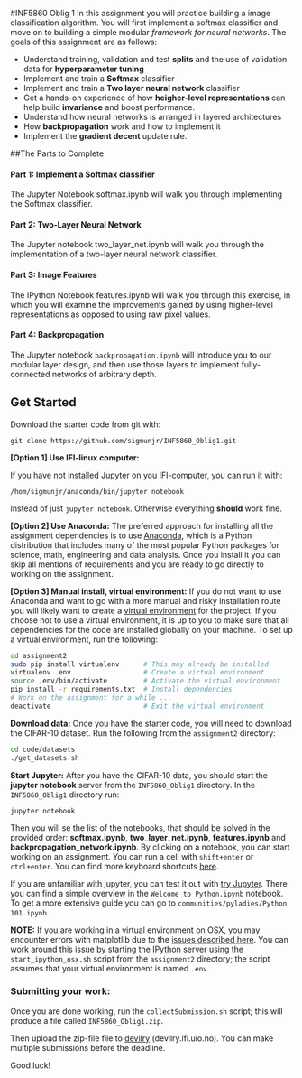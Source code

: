 
#INF5860 Oblig 1
In this assignment you will practice building a image classification algorithm. You will first implement a softmax classifier and move on to
building a simple modular *framework for neural networks*. The goals of this assignment are as follows:

- Understand training, validation and test **splits** and the use of validation data for **hyperparameter tuning**
- Implement and train a **Softmax** classifier
- Implement and train a **Two layer neural network** classifier
- Get a hands-on experience of how **heigher-level representations** can help build **invariance** and boost performance.
- Understand how neural networks is arranged in layered architectures
- How **backpropagation** work and how to implement it
- Implement the **gradient decent** update rule.


##The Parts to Complete
#### Part 1: Implement a Softmax classifier
The Jupyter Notebook softmax.ipynb will walk you through implementing the Softmax classifier.

#### Part 2: Two-Layer Neural Network 
The Jupyter notebook two_layer_net.ipynb will walk you through the implementation of a two-layer neural network classifier.

#### Part 3: Image Features
The IPython Notebook features.ipynb will walk you through this exercise, in which you will examine
the improvements gained by using higher-level representations as opposed to using raw pixel values.
 
#### Part 4: Backpropagation
The Jupyter notebook `backpropagation.ipynb` will introduce you to our
modular layer design, and then use those layers to implement fully-connected
networks of arbitrary depth.

## Get Started
Download the starter code from git with:

    git clone https://github.com/sigmunjr/INF5860_Oblig1.git

**[Option 1] Use IFI-linux computer:**

If you have not installed Jupyter on you IFI-computer, you can run it with:

    /hom/sigmunjr/anaconda/bin/jupyter notebook

Instead of just `jupyter notebook`. Otherwise everything **should** work fine.

**[Option 2] Use Anaconda:**
The preferred approach for installing all the assignment dependencies is to use
[Anaconda](https://www.continuum.io/downloads), which is a Python distribution
that includes many of the most popular Python packages for science, math,
engineering and data analysis. Once you install it you can skip all mentions of
requirements and you are ready to go directly to working on the assignment.

**[Option 3] Manual install, virtual environment:**
If you do not want to use Anaconda and want to go with a more manual and risky
installation route you will likely want to create a
[virtual environment](http://docs.python-guide.org/en/latest/dev/virtualenvs/)
for the project. If you choose not to use a virtual environment, it is up to you
to make sure that all dependencies for the code are installed globally on your
machine. To set up a virtual environment, run the following:

```bash
cd assignment2
sudo pip install virtualenv      # This may already be installed
virtualenv .env                  # Create a virtual environment
source .env/bin/activate         # Activate the virtual environment
pip install -r requirements.txt  # Install dependencies
# Work on the assignment for a while ...
deactivate                       # Exit the virtual environment
```

**Download data:**
Once you have the starter code, you will need to download the CIFAR-10 dataset.
Run the following from the `assignment2` directory:

```bash
cd code/datasets
./get_datasets.sh
```


**Start Jupyter:**
After you have the CIFAR-10 data, you should start the **jupyter notebook** server
from the `INF5860_Oblig1` directory. In the `INF5860_Oblig1` directory run:

    jupyter notebook
    
Then you will se the list of the notebooks, that should be solved in the provided order: **softmax.ipynb**, **two_layer_net.ipynb**, **features.ipynb** and **backpropagation_network.ipynb**.
By clicking on a notebook, you can start working on an assignment. You can run a cell with `shift+enter` or `ctrl+enter`. You can find more
keyboard shortcuts [here](https://www.cheatography.com/weidadeyue/cheat-sheets/jupyter-notebook/).

If you are unfamiliar with jupyter, you can test it out with [try Jupyter](https://try.jupyter.org/). There you can find a simple overview
in the `Welcome to Python.ipynb` notebook. To get a more extensive guide you can go to `communities/pyladies/Python 101.ipynb`.

**NOTE:** If you are working in a virtual environment on OSX, you may encounter
errors with matplotlib due to the
[issues described here](http://matplotlib.org/faq/virtualenv_faq.html).
You can work around this issue by starting the IPython server using the
`start_ipython_osx.sh` script from the `assignment2` directory; the script
assumes that your virtual environment is named `.env`.


### Submitting your work:
Once you are done working, run the `collectSubmission.sh` script; this will produce a file called
`INF5860_Oblig1.zip`. 

Then upload the zip-file file to [devilry](devilry.ifi.uio.no) (devilry.ifi.uio.no). You can make multiple submissions before the deadline.

Good luck!

